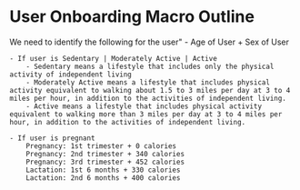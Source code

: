 # User Onboarding Macro Outline

We need to identify the following for the user"
    - Age of User + Sex of User

    - If user is Sedentary | Moderately Active | Active
        - Sedentary means a lifestyle that includes only the physical activity of independent living
        - Moderately Active means a lifestyle that includes physical activity equivalent to walking about 1.5 to 3 miles per day at 3 to 4 miles per hour, in addition to the activities of independent living.
        - Active means a lifestyle that includes physical activity equivalent to walking more than 3 miles per day at 3 to 4 miles per hour, in addition to the activities of independent living.

    - If user is pregnant
        Pregnancy: 1st trimester + 0 calories
        Pregnancy: 2nd trimester + 340 calories
        Pregnancy: 3rd trimester + 452 calories
        Lactation: 1st 6 months + 330 calories
        Lactation: 2nd 6 months + 400 calories

    


